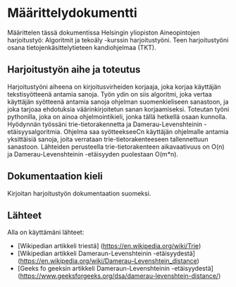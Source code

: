 # Määrittelydokumentti

Määrittelen tässä dokumentissa Helsingin yliopiston Aineopintojen harjoitustyö: Algoritmit ja tekoäly -kurssin harjoitustyöni. Teen harjoitustyöni osana tietojenkäsittelytieteen kandiohjelmaa (TKT).


## Harjoitustyön aihe ja toteutus

Harjoitustyöni aiheena on kirjoitusvirheiden korjaaja, joka korjaa käyttäjän tekstisyötteenä antamia sanoja. Työn ydin on siis algoritmi, joka vertaa käyttäjän syötteenä antamia sanoja ohjelman suomenkieliseen sanastoon, ja joka tarjoaa ehdotuksia väärinkirjoitetun sanan korjaamiseksi.
Toteutan työni pythonilla, joka on ainoa ohjelmointikieli, jonka tällä hetkellä osaan kunnolla. Hyödynnän työssäni trie-tietorakennetta ja Damerau-Levenshteinin -etäisyysalgoritmia. Ohjelma saa syötteekseeCn käyttäjän ohjelmalle antamia yksittäisiä sanoja, joita verrataan trie-tietorakenteeseen tallennettuun sanastoon. Lähteiden perusteella trie-tietorakenteen aikavaativuus on O(n) ja Damerau-Levenshteinin -etäisyyden puolestaan O(m*n).

## Dokumentaation kieli

Kirjoitan harjoitustyön dokumentaation suomeksi.

## Lähteet

Alla on käyttämäni lähteet:

- [Wikipedian artikkeli triestä] (https://en.wikipedia.org/wiki/Trie)
- [Wikipedian artikkeli Dameraun-Levenshteinin -etäisyydestä] (https://en.wikipedia.org/wiki/Damerau–Levenshtein_distance)
- [Geeks fo geeksin artikkeli Dameraun-Levenshteinin -etäisyydestä] (https://www.geeksforgeeks.org/dsa/damerau-levenshtein-distance/)
